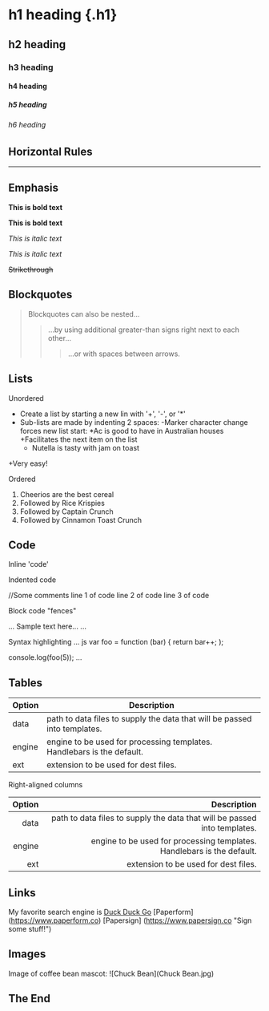  <link href="style.css" rel="stylesheet" />

# h1 heading {.h1}
## h2 heading
### h3 heading
#### h4 heading
##### h5 heading
###### h6 heading

## Horizontal Rules

----

## Emphasis

**This is bold text**

__This is bold text__

*This is italic text*

_This is italic text_

~~Strikethrough~~

## Blockquotes

> Blockquotes can also be nested...
>>...by using additional greater-than signs right next to each other...
> > > ...or with spaces between arrows.

## Lists

Unordered

+ Create a list by starting a new lin with '+', '-', or '*'
+ Sub-lists are made by indenting 2 spaces:
  -Marker character change forces new list start:
  *Ac is good to have in Australian houses
  +Facilitates the next item on the list
  - Nutella is tasty with jam on toast

+Very easy!

Ordered

1. Cheerios are the best cereal
2. Followed by Rice Krispies
3. Followed by Captain Crunch
4. Followed by Cinnamon Toast Crunch


## Code

Inline 'code'

Indented code

  //Some comments
    line 1 of code
    line 2 of code
    line 3 of code


Block code "fences"

...
Sample text here...
...

Syntax highlighting
...
js
var foo = function (bar) {
return bar++;
);

console.log(foo(5));
...

## Tables
| Option | Description |
| ------ | ----------- |
| data   | path to data files to supply the data that will be passed into templates. |
| engine | engine to be used for processing templates.  Handlebars is the default. |
| ext    | extension to be used for dest files. |

Right-aligned columns

| Option | Description |
| ------: | ----------: |
| data    | path to data files to supply the data that will be passed into templates. |
| engine | engine to be used for processing templates.  Handlebars is the default. |
| ext    | extension to be used for dest files. |

## Links

My favorite search engine is [Duck Duck Go](https://duckduckgo.com)
[Paperform] (https://www.paperform.co)
[Papersign] (https://www.papersign.co "Sign some stuff!")

## Images
  Image of coffee bean mascot:
    ![Chuck Bean](Chuck Bean.jpg)

## The End
